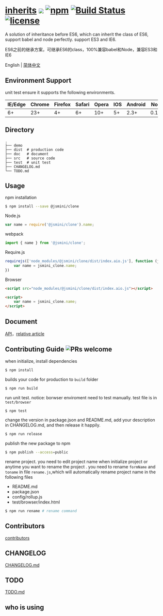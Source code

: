 # [inherits](https://github.com/jsmini/inherits)  [![](https://img.shields.io/badge/Powered%20by-jslib%20base-brightgreen.svg)](https://github.com/yanhaijing/jslib-base) [![npm](https://img.shields.io/badge/npm-0.6.1-orange.svg)](https://www.npmjs.com/package/@jsmini/inherits) [![Build Status](https://travis-ci.org/jsmini/inherits.svg?branch=master)](https://travis-ci.org/jsmini/inherits) [![license](https://img.shields.io/badge/license-MIT-blue.svg)](https://github.com/jsmini/inherits/blob/master/LICENSE)

A solution of inheritance before ES6, which can inherit the class of ES6, support babel and node perfectly. support ES3 and IE6.

ES6之前的继承方案，可继承ES6的class，100%兼容babel和Node，兼容ES3和IE6

English | [简体中文](./README-zh_CN.md)

## Environment Support

unit test ensure it supports the following environments.

| IE/Edge | Chrome | Firefox | Safari | Opera | IOS  | Android | Node  |
| ------- | ------ | ------- | ------ | ----- | ---- | ------- | ----- |
| 6+      | 23+    | 4+      | 6+     | 10+   | 5+   | 2.3+    | 0.10+ |

## Directory

```
.
├── demo
├── dist  # production code
├── doc   # document
├── src   # source code
├── test  # unit test
├── CHANGELOG.md
└── TODO.md
```

## Usage
npm installation

```bash
$ npm install --save @jsmini/clone
```

Node.js

```js
var name = require('@jsmini/clone').name;
```

webpack

```js
import { name } from '@jsmini/clone';
```

Require.js

```js
requirejs(['node_modules/@jsmini/clone/dist/index.aio.js'], function (jsmini_clone) {
    var name = jsmini_clone.name;
})
```

Browser

```html
<script src="node_modules/@jsmini/clone/dist/index.aio.js"></script>

<script>
    var name = jsmini_clone.name;
</script>
```

## Document

[API](https://github.com/jsmini/inherits/blob/master/doc/api.md)，[relative article](http://yanhaijing.com/javascript/2014/11/09/object-inherit-of-js/)

## Contributing Guide  ![PRs welcome](<https://img.shields.io/badge/PRs-welcome-brightgreen.svg>)
when initialize, install dependencies 

```bash
$ npm install
```

builds your code for production to `build` folder

```bash
$ npm run build
```

run unit test.  notice: borwser enviroment need to test manually.  test file is in `test/browser`

```bash
$ npm test
```

change  the  version in package.json and README.md, add your description in CHANGELOG.md, and then release it happily.

```bash
$ npm run release
```

publish the new package to npm

```bash
$ npm publish --access=public
```

rename  project. you need to edit project name when initialize project or anytime you want to rename the project . you need to rename `formName` and `toname` in file `rename.js`,which will automatically rename project name in the following files

- README.md
- package.json
- config/rollup.js
- test/browser/index.html

```bash
$ npm run rename # rename command
```

## Contributors
[contributors](https://github.com/jsmini/clone/graphs/contributors)

## CHANGELOG
[CHANGELOG.md](https://github.com/jsmini/clone/blob/master/CHANGELOG.md)

## TODO
[TODO.md](https://github.com/jsmini/clone/blob/master/TODO.md)

## who is using
